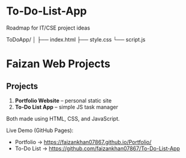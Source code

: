 # To-Do-List-App
Roadmap for IT/CSE project ideas


ToDoApp/
│
├── index.html
├── style.css
└── script.js

# Faizan Web Projects

## Projects
1. **Portfolio Website** – personal static site  
2. **To-Do List App** – simple JS task manager

Both made using HTML, CSS, and JavaScript.

Live Demo (GitHub Pages):  
- Portfolio → https://faizankhan07867.github.io/Portfolio/  
- To-Do List → 
https://github.com/faizankhan07867/To-Do-List-App